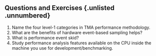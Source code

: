 ## Questions and Exercises {.unlisted .unnumbered}

1. Name the four level-1 categories in TMA performance methodology.
2. What are the benefits of hardware event-based sampling helps?
3. What is performance event skid?
4. Study performance analysis features available on the CPU inside the machine you use for development/benchmarking.